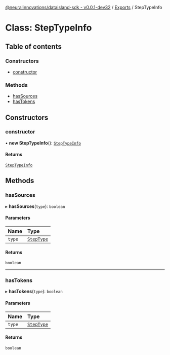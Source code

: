 [@neuralinnovations/dataisland-sdk - v0.0.1-dev32](../../README.md) / [Exports](../modules.md) / StepTypeInfo

# Class: StepTypeInfo

## Table of contents

### Constructors

- [constructor](StepTypeInfo.md#constructor)

### Methods

- [hasSources](StepTypeInfo.md#hassources)
- [hasTokens](StepTypeInfo.md#hastokens)

## Constructors

### constructor

• **new StepTypeInfo**(): [`StepTypeInfo`](StepTypeInfo.md)

#### Returns

[`StepTypeInfo`](StepTypeInfo.md)

## Methods

### hasSources

▸ **hasSources**(`type`): `boolean`

#### Parameters

| Name | Type |
| :------ | :------ |
| `type` | [`StepType`](../enums/StepType.md) |

#### Returns

`boolean`

___

### hasTokens

▸ **hasTokens**(`type`): `boolean`

#### Parameters

| Name | Type |
| :------ | :------ |
| `type` | [`StepType`](../enums/StepType.md) |

#### Returns

`boolean`

